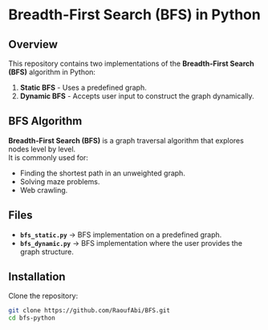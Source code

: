 # Breadth-First Search (BFS) in Python

## Overview  
This repository contains two implementations of the **Breadth-First Search (BFS)** algorithm in Python:  
1. **Static BFS** - Uses a predefined graph.  
2. **Dynamic BFS** - Accepts user input to construct the graph dynamically.  

## BFS Algorithm  
**Breadth-First Search (BFS)** is a graph traversal algorithm that explores nodes level by level.  
It is commonly used for:  
- Finding the shortest path in an unweighted graph.  
- Solving maze problems.  
- Web crawling.  

## Files  
- **`bfs_static.py`** → BFS implementation on a predefined graph.  
- **`bfs_dynamic.py`** → BFS implementation where the user provides the graph structure.  

## Installation  
Clone the repository:  
```bash
git clone https://github.com/RaoufAbi/BFS.git
cd bfs-python
